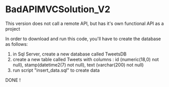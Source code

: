 # BadAPIMVCSolution_V2
This version does not call a remote API, but has it's own functional API as a project

In order to download and run this code, you'll have to create the database as follows:
1) in Sql Server, create a new database called TweetsDB
2) create a new table called Tweets with columns : id (numeric(18,0) not null), stamp(datetime2(7) not null), text (varchar(200) not null)
3) run script "insert_data.sql" to create data

DONE ! 

